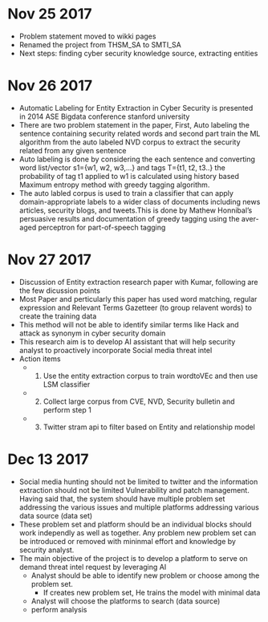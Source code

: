 # Nov 25 2017
* Problem statement moved to wikki pages
* Renamed the project from THSM_SA to SMTI_SA
* Next steps: finding cyber security knowledge source, extracting entities

# Nov 26 2017
* Automatic Labeling for Entity Extraction in Cyber Security is presented in 2014 ASE Bigdata conference stanford university
* There are two problem statement in the paper, First, Auto labeling the sentence containing security related words and second part train the ML algorithm from the auto labeled NVD corpus to extract the security related from any given sentence
* Auto labeling is done by considering the each sentence and converting word list/vector s1={w1, w2, w3,...} and tags T={t1, t2, t3..} the probability of tag t1 applied to w1 is calculated using history based Maximum entropy method with greedy tagging algorithm.
* The auto labled corpus is used to train a classifier that can apply domain-appropriate labels to a wider class of documents including news articles, security blogs, and tweets.This is done by Mathew Honnibal’s persuasive results and documentation of greedy tagging using the aver- aged perceptron for part-of-speech tagging

# Nov 27 2017
* Discussion of Entity extraction research paper with Kumar, following are the few dicussion points
* Most Paper and perticularly this paper has used word matching, regular expression and Relevant Terms Gazetteer (to group relavent words) to create the training data
* This method will not be able to identify similar terms like Hack and attack as synonym in cyber security domain
* This research aim is to develop  AI assistant that will help security analyst to proactively incorporate Social media threat intel 
* Action items 
    * 1. Use the entity extraction corpus to train wordtoVEc and then use LSM classifier
    * 2. Collect large corpus from CVE, NVD, Security bulletin and perform step 1
    * 3. Twitter stram api to filter based on Entity and relationship model

# Dec 13 2017
* Social media hunting should not be limited to twitter and the information extraction should not be limited Vulnerability and patch management. Having said that, the system should have multiple problem set addressing the various issues and multiple platforms addressing various data source (data set)
* These problem set and platform should be an individual blocks should work independly as well as together. Any problem new problem set can be introduced or removed with mininmal effort and knowledge by security analyst.
* The main objective of the project is to develop a platform to serve on demand threat intel request by leveraging AI
   * Analyst should be able to identify new problem or choose among the problem set.
      * If creates new problem set, He trains the model with minimal data
   * Analyst will choose the platforms to search (data source)
   * perform analysis
    
                 
